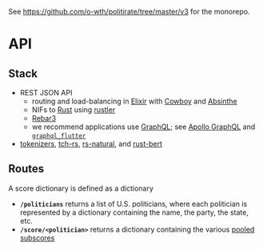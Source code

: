 See <https://github.com/o-wth/politirate/tree/master/v3> for the monorepo.

# API

## Stack

-   REST JSON API
    -   routing and load-balancing in [Elixir](https://github.com/elixir-lang/elixir) with [Cowboy](https://github.com/ninenines/cowboy) and [Absinthe](https://github.com/absinthe-graphql/absinthe)
    -   NIFs to [Rust](https://github.com/rust-lang/rust) using [rustler](https://github.com/rusterlium/rustler)
    -   [Rebar3](https://github.com/erlang/rebar3)
    -   we recommend applications use [GraphQL](https://github.com/graphql/graphql-spec); see [Apollo GraphQL](https://github.com/apollographql/apollo-client) and [`graphql_flutter`](https://github.com/zino-app/graphql-flutter)
-   [tokenizers](https://github.com/huggingface/tokenizers), [tch-rs](https://github.com/LaurentMazare/tch-rs), [rs-natural](https://github.com/christophertrml/rs-natural), and [rust-bert](https://github.com/guillaume-be/rust-bert)

## Routes
A score dictionary is defined as a dictionary 

-   **`/politicians`** returns a list of U.S. politicians, where each politician is represented by a dictionary containing the name, the party, the state, etc.
-   **`/score/<politician>`** returns a dictionary containing the various [pooled subscores](https://github.com/o-wth/politirate/tree/master/v3#algorithm)
